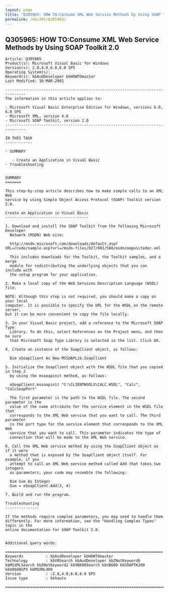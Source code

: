 ```yaml
---
layout: page
title: "Q305965: HOW TO:Consume XML Web Service Methods by Using SOAP Toolkit 2.0"
permalink: /kb/305/Q305965/
---
```


## Q305965: HOW TO:Consume XML Web Service Methods by Using SOAP Toolkit 2.0

	Article: Q305965
	Product(s): Microsoft Visual Basic for Windows
	Version(s): 2.0,4.0,6.0,6.0 SP5
	Operating System(s): 
	Keyword(s): kbAudDeveloper kbHOWTOmaster
	Last Modified: 10-MAR-2002
	
	-------------------------------------------------------------------------------
	The information in this article applies to:
	
	- Microsoft Visual Basic Enterprise Edition for Windows, versions 6.0, 6.0 SP5 
	- Microsoft XML, version 4.0 
	- Microsoft SOAP Toolkit, version 2.0 
	-------------------------------------------------------------------------------
	
	IN THIS TASK
	------------
	
	- SUMMARY
	
	   - Create an Application in Visual Basic
	- Troubleshooting
	
	
	SUMMARY
	=======
	
	This step-by-step article describes how to make simple calls to an XML Web
	service by using Simple Object Access Protocol (SOAP) Toolkit version 2.0.
	
	Create an Application in Visual Basic
	-------------------------------------
	
	1. Download and install the SOAP Toolkit from the following Microsoft Developer
	  Network (MSDN) Web site:
	
	  http://msdn.microsoft.com/downloads/default.asp?URL=/code/sample.asp?url=/msdn-files/027/001/580/msdncompositedoc.xml
	
	  This includes downloads for the Toolkit, the Toolkit samples, and a merge
	  module for redistributing the underlying objects that you can include with
	  the setup program for your application.
	
	2. Make a local copy of the Web Services Description Language (WSDL) file.
	
	NOTE: Although this step is not required, you should make a copy on your local
	computer. It is possible to specify the URL for the WSDL on the remote server,
	but it can be more convenient to copy the file locally.
	
	3. In your Visual Basic project, add a reference to the Microsoft SOAP Type
	  Library. To do this, select References on the Project menu, and then be sure
	  that Microsoft Soap Type Library is selected in the list. Click OK.
	
	4. Create an instance of the SoapClient object, as follows:
	
	  Dim oSoapClient As New MSSOAPLib.SoapClient
	
	5. Initialize the SoapClient object with the WSDL file that you copied in Step 2
	  by using the mssoapinit method, as follows:
	
	  oSoapClient.mssoapinit "C:\CLIENTWSDLS\CALC.WSDL", "Calc", "CalcSoapPort"
	
	  The first parameter is the path to the WSDL file. The second parameter is the
	  value of the name attribute for the service element in the WSDL file that
	  corresponds to the XML Web service that you want to call. The third parameter
	  is the port type for the service element that corresponds to the XML Web
	  service that you want to call. This parameter indicates the type of
	  connection that will be made to the XML Web service.
	
	6. Call the XML Web service method by using the SoapClient object as if it were
	  a method that is exposed by the SoapClient object itself. For example, if you
	  attempt to call an XML Web service method called Add that takes two integers
	  as parameters, your code may resemble the following:
	
	  Dim Sum As Integer
	  Sum = oSoapClient.Add(3, 4)
	
	7. Build and run the program.
	
	Troubleshooting
	---------------
	
	If the methods require complex parameters, you may need to handle them
	differently. For more information, see the "Handling Complex Types" topic in the
	online documentation for SOAP Toolkit 2.0.
	
	
	Additional query words:
	
	======================================================================
	Keywords          : kbAudDeveloper kbHOWTOmaster 
	Technology        : kbVBSearch kbAudDeveloper kbZNotKeyword6 kbMSXMLSearch kbZNotKeyword2 kbVB600Search kbVB600 kbSOAPTK200 kbVB600SP5 kbMSXML400
	Version           : :2.0,4.0,6.0,6.0 SP5
	Issue type        : kbhowto
	
	=============================================================================
	
